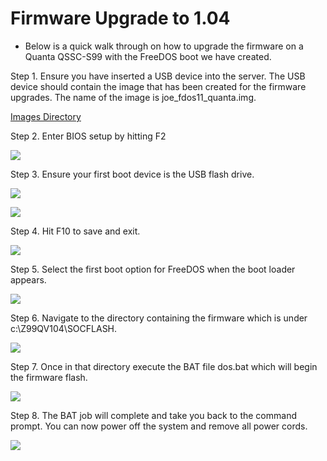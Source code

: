 # Firmware Upgrade to 1.04
- Below is a quick walk through on how to upgrade the firmware on a Quanta QSSC-S99 with the FreeDOS boot we have created.

Step 1. Ensure you have inserted a USB device into the server.  The USB device should contain the image that has been created for the firmware upgrades.  The name of the image is joe_fdos11_quanta.img.

[Images Directory](https://github.com/CCI-MOC/moc/tree/master/operations/images)

Step 2. Enter BIOS setup by hitting F2

![](https://github.com/CCI-MOC/moc/blob/master/docs/images/quanta_fw_104_udpdate_01.png)

Step 3. Ensure your first boot device is the USB flash drive.

![](https://github.com/CCI-MOC/moc/blob/master/docs/images/quanta_fw_104_udpdate_02.png)

![](https://github.com/CCI-MOC/moc/blob/master/docs/images/quanta_fw_104_udpdate_03.png)

Step 4. Hit F10 to save and exit.

![](https://github.com/CCI-MOC/moc/blob/master/docs/images/quanta_fw_104_udpdate_04.png)

Step 5. Select the first boot option for FreeDOS when the boot loader appears.

![](https://github.com/CCI-MOC/moc/blob/master/docs/images/quanta_fw_104_udpdate_05.png)

Step 6. Navigate to the directory containing the firmware which is under c:\Z99QV104\SOCFLASH.

![](https://github.com/CCI-MOC/moc/blob/master/docs/images/quanta_fw_104_udpdate_07.png)

Step 7. Once in that directory execute the BAT file dos.bat which will begin the firmware flash.

![](https://github.com/CCI-MOC/moc/blob/master/docs/images/quanta_fw_104_udpdate_08.png)

Step 8. The BAT job will complete and take you back to the command prompt.  You can now power off the system and remove all power cords.

![](https://github.com/CCI-MOC/moc/blob/master/docs/images/quanta_fw_104_udpdate_10.png)
